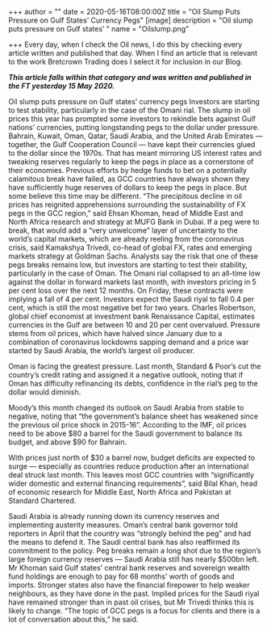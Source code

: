 +++
author = ""
date = 2020-05-16T08:00:00Z
title = "Oil Slump Puts Pressure on Gulf States’ Currency Pegs"
[image]
description = "Oil slump puts pressure on Gulf states’ "
name = "Oilslump.png"

+++
Every day, when I check the Oil news, I do this by checking every article written and published that day. When I find an article that is relevant to the work Bretcrown Trading does I select it for inclusion in our Blog.

**_This article falls within that category and was written and published in the FT yesterday 15 May 2020._**

Oil slump puts pressure on Gulf states’ currency pegs Investors are starting to test stability, particularly in the case of the Omani rial. The slump in oil prices this year has prompted some investors to rekindle bets against Gulf nations’ currencies, putting longstanding pegs to the dollar under pressure. Bahrain, Kuwait, Oman, Qatar, Saudi Arabia, and the United Arab Emirates — together, the Gulf Cooperation Council — have kept their currencies glued to the dollar since the 1970s. That has meant mirroring US interest rates and tweaking reserves regularly to keep the pegs in place as a cornerstone of their economies. Previous efforts by hedge funds to bet on a potentially calamitous break have failed, as GCC countries have always shown they have sufficiently huge reserves of dollars to keep the pegs in place. But some believe this time may be different. “The precipitous decline in oil prices has reignited apprehensions surrounding the sustainability of FX pegs in the GCC region,” said Ehsan Khoman, head of Middle East and North Africa research and strategy at MUFG Bank in Dubai. If a peg were to break, that would add a “very unwelcome” layer of uncertainty to the world’s capital markets, which are already reeling from the coronavirus crisis, said Kamakshya Trivedi, co-head of global FX, rates and emerging markets strategy at Goldman Sachs. Analysts say the risk that one of these pegs breaks remains low, but investors are starting to test their stability, particularly in the case of Oman. The Omani rial collapsed to an all-time low against the dollar in forward markets last month, with investors pricing in 5 per cent loss over the next 12 months. On Friday, these contracts were implying a fall of 4 per cent. Investors expect the Saudi riyal to fall 0.4 per cent, which is still the most negative bet for two years. Charles Robertson, global chief economist at investment bank Renaissance Capital, estimates currencies in the Gulf are between 10 and 20 per cent overvalued. Pressure stems from oil prices, which have halved since January due to a combination of coronavirus lockdowns sapping demand and a price war started by Saudi Arabia, the world’s largest oil producer.

Oman is facing the greatest pressure. Last month, Standard & Poor’s cut the country’s credit rating and assigned it a negative outlook, noting that if Oman has difficulty refinancing its debts, confidence in the rial’s peg to the dollar would diminish.

Moody’s this month changed its outlook on Saudi Arabia from stable to negative, noting that “the government’s balance sheet has weakened since the previous oil price shock in 2015-16”. According to the IMF, oil prices need to be above $80 a barrel for the Saudi government to balance its budget, and above $90 for Bahrain.

With prices just north of $30 a barrel now, budget deficits are expected to surge — especially as countries reduce production after an international deal struck last month. This leaves most GCC countries with “significantly wider domestic and external financing requirements”, said Bilal Khan, head of economic research for Middle East, North Africa and Pakistan at Standard Chartered.

Saudi Arabia is already running down its currency reserves and implementing austerity measures. Oman’s central bank governor told reporters in April that the country was “strongly behind the peg” and had the means to defend it. The Saudi central bank has also reaffirmed its commitment to the policy. Peg breaks remain a long shot due to the region’s large foreign currency reserves — Saudi Arabia still has nearly $500bn left. Mr Khoman said Gulf states’ central bank reserves and sovereign wealth fund holdings are enough to pay for 68 months’ worth of goods and imports. Stronger states also have the financial firepower to help weaker neighbours, as they have done in the past. Implied prices for the Saudi riyal have remained stronger than in past oil crises, but Mr Trivedi thinks this is likely to change. “The topic of GCC pegs is a focus for clients and there is a lot of conversation about this,” he said.